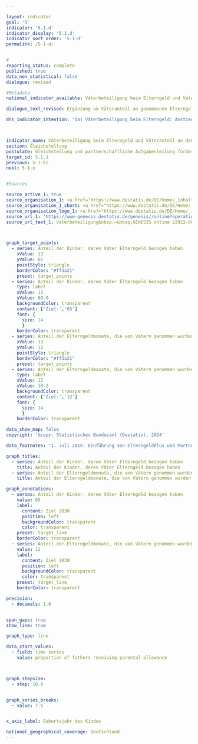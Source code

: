 ```yaml
---

layout: indicator        
goal: '5'        
indicator: '5.1.d'        
indicator_display: '5.1.d'        
indicator_sort_order: '5-1-d'        
permalink: /5-1-d/        


#
reporting_status: complete        
published: true        
data_non_statistical: false        
dialogue: revised

#Metadata        
national_indicator_available: Väterbeteiligung beim Elterngeld und Väteranteil an den genommenen Elterngeldmonaten        

dialogue_text_revised: Ergänzung um Väteranteil an genommenen Elterngeldmonaten      

dns_indicator_intention: 'da) Väterbeteiligung beim Elterngeld: Anstieg auf 65 Prozent bis 2030<br>db) Väteranteil an den genommenen Elterngeldmonaten: Anstieg auf 12 Prozent bis 2030'   



indicator_name: Väterbeteiligung beim Elterngeld und Väteranteil an den genommenen Elterngeldmonaten       
section: Gleichstellung        
postulate: Gleichstellung und partnerschaftliche Aufgabenteilung fördern        
target_id: 5.1.1        
previous: 5-1-bc        
next: 5-1-e        


#Sources        

source_active_1: true
source_organisation_1: <a href="https://www.destatis.de/DE/Home/_inhalt.html" target="_blank">Statistisches Bundesamt</a>
source_organisation_1_short: <a href="https://www.destatis.de/DE/Home/_inhalt.html" target="_blank">Statistisches Bundesamt</a>
source_organisation_logo_1: <a href="https://www.destatis.de/DE/Home/_inhalt.html" target="_blank"><img src="https://dns-indikatoren.de/public/OrgImgDe/destatis.png" alt="Statistisches Bundesamt" title=" Klicken Sie hier um zur Homepage der Organisation Statistisches Bundesamt zu gelangen." style="height:60px; width:148px; border:transparent"/></a>
source_url_1: 'https://www-genesis.destatis.de/genesis//online?operation=table&code=22922-0011&bypass=true&levelindex=0&levelid=1660642440197#abreadcrumb&language=de'
source_url_text_1: Väterbeteiligung&nbsp;–&nbsp;GENESIS online 22922-0011



graph_target_points:
  - series: Anteil der Kinder, deren Väter Elterngeld bezogen haben
    xValue: 13
    yValue: 65
    pointStyle: triangle
    borderColor: "#ff3a21"
    preset: target_points
  - series: Anteil der Kinder, deren Väter Elterngeld bezogen haben
    type: label
    xValue: 13
    yValue: 60.0
    backgroundColor: transparent
    content: ['Ziel:','65']
    font: {
      size: 14
      }
    borderColor: transparent
  - series: Anteil der Elterngeldmonate, die von Vätern genommen wurden
    xValue: 13
    yValue: 12
    pointStyle: triangle
    borderColor: "#ff3a21"
    preset: target_points
  - series: Anteil der Elterngeldmonate, die von Vätern genommen wurden
    type: label
    xValue: 13
    yValue: 10.2
    backgroundColor: transparent
    content: ['Ziel:','12']
    font: {
      size: 14
      }
    borderColor: transparent         

data_show_map: false        
copyright: '&copy; Statistisches Bundesamt (Destatis), 2024'        

data_footnotes: "1. Juli 2015: Einführung von ElterngeldPlus und Partnerschaftsbonus.<br>• Für die Auswertung aller abgeschlossenen Leistungsbezüge zu einem bestimmten Geburtszeitraum muss die maximal mögliche Bezugsdauer berücksichtigt werden, sodass Daten nur mit einem größeren zeitlichen Verzug dargestellt werden können."        

graph_titles:
  - series: Anteil der Kinder, deren Väter Elterngeld bezogen haben
    title: Anteil der Kinder, deren Väter Elterngeld bezogen haben    
  - series: Anteil der Elterngeldmonate, die von Vätern genommen wurden
    title: Anteil der Elterngeldmonate, die von Vätern genommen wurden   

graph_annotations:
  - series: Anteil der Kinder, deren Väter Elterngeld bezogen haben
    value: 65
    label:
      content: Ziel 2030
      position: left
      backgroundColor: transparent
      color: transparent
    preset: target_line
    borderColor: transparent
  - series: Anteil der Elterngeldmonate, die von Vätern genommen wurden
    value: 12
    label:
      content: Ziel 2030
      position: left
      backgroundColor: transparent
      color: transparent
    preset: target_line
    borderColor: transparent        

precision:
  - decimals: 1.0


span_gaps: true        
show_line: true        

graph_type: line        

data_start_values:
  - field: time series
    value: proportion of fathers receiving parental allowance        



graph_stepsize:
  - step: 10.0


graph_series_breaks:
  - value: 7.5


x_axis_label: Geburtsjahr des Kindes        

national_geographical_coverage: Deutschland                
---
```

